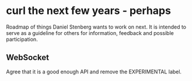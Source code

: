 <!--
Copyright (C) Daniel Stenberg, <daniel@haxx.se>, et al.

SPDX-License-Identifier: curl
-->

# curl the next few years - perhaps

Roadmap of things Daniel Stenberg wants to work on next. It is intended to
serve as a guideline for others for information, feedback and possible
participation.

## WebSocket

Agree that it is a good enough API and remove the EXPERIMENTAL label.

## 
